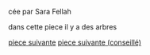 cée par Sara Fellah 

dans cette piece il y a des arbres

[piece suivante](piece5.md)
[piece suivante (conseillé)](gameOver.md)
